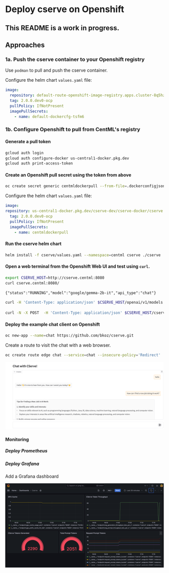 # Deploy cserve on Openshift

## This README is a work in progress.

## Approaches

### 1a. Push the cserve container to your Openshift registry

Use `podman` to pull and push the cserve container.

Configure the helm chart `values.yaml` file:
```yaml
image:
  repository: default-route-openshift-image-registry.apps.cluster-8q5hz.8q5hz.sandbox840.opentlc.com/centml/cserve
  tag: 2.0.0.dev0-ocp
  pullPolicy: IfNotPresent
  imagePullSecrets:
    - name: default-dockercfg-tsfm6
```

### 1b. Configure Openshift to pull from CentML's registry


#### Generate a pull token
```bash
gcloud auth login
gcloud auth configure-docker us-central1-docker.pkg.dev
gcloud auth print-access-token
```

#### Create an Openshift pull secret using the token from above
```bash
oc create secret generic centmldockerpull --from-file=.dockerconfigjson=./dockerconfig.json --type=kubernetes.io/dockerconfigjson
```

Configure the helm chart `values.yaml` file:
```yaml
image:
repository: us-central1-docker.pkg.dev/cserve-dev/cserve-docker/cserve
  tag: 2.0.0.dev0-ocp
  pullPolicy: IfNotPresent
  imagePullSecrets:
    - name: centmldockerpull
```

#### Run the cserve helm chart
```bash
helm install -f cserve/values.yaml --namespace=centml cserve ./cserve
```

#### Open a web terminal from the Openshift Web UI and test using `curl`.

```bash
export CSERVE_HOST=http://cserve.centml:8080
curl cserve.centml:8080/
```

```
{"status":"RUNNING","model":"google/gemma-2b-it","api_type":"chat"}
```
```bash
curl -H 'Content-Type: application/json' $CSERVE_HOST/openai/v1/models | jq

curl -N -X POST  -H 'Content-Type: application/json' $CSERVE_HOST/cserve/v1/generate -d '{"prompt": "What is a large language model? ", "sampling_params": {"n": 1, "temperature": 0, "max_tokens": 1024}, "stream": true}'
```

#### Deploy the example chat client on Openshift

```bash
oc new-app --name=chat https://github.com/bkoz/cserve.git
```

Create a route to visit the chat with a web browser.
```bash
oc create route edge chat --service=chat --insecure-policy='Redirect'
```

![Chat](images/chat.png)

#### Monitoring

##### Deploy Prometheus

##### Deploy Grafana

Add a Grafana dashboard

![Grafana](images/grafana.png)

